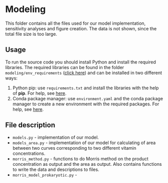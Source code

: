 # Modeling

This folder contains all the files used for our model implementation, sensitivity analyses and figure creation. The data is not shown, since the total file size is too large.
## Usage
To run the source code you should install Python and install the required libraries. The required libraries can be found in the folder `modeling/env_requirements` ([click here](/modeling/env_requirements)) and can be installed in two different ways:

1. Python pip: use `requirements.txt` and install the libraries with the help of **pip**. For help, see [here](https://pip.pypa.io/en/stable/user_guide/#requirements-files).
2. Conda package manager: use `environment.yaml` and the conda package manager to create a new environment with the required packages. For help, see [here](https://conda.io/projects/conda/en/latest/user-guide/tasks/manage-environments.html#creating-an-environment-from-an-environment-yml-file).

## File description
- `models.py` - implementation of our model.
- `models_area.py` - implementation of our model for calculating of area between two curves corresponding to two different vitamin concentrations.
- `morris_method.py` - functions to do Morris method on the product concentration as output and the area as output. Also contains functions to write the data and descriptions to files.
- `morris_model_prokaryotic.py` - 

